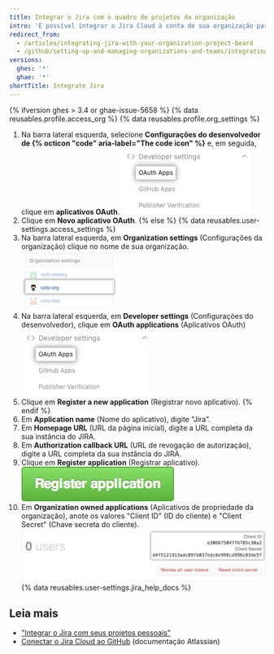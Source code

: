 ```yaml
---
title: Integrar o Jira com o quadro de projetos da organização
intro: 'É possível integrar o Jira Cloud à conta de sua organização para analisar commits e pull requests, criando metadados e hyperlinks relevantes em qualquer problema mencionado no Jira.'
redirect_from:
  - /articles/integrating-jira-with-your-organization-project-board
  - /github/setting-up-and-managing-organizations-and-teams/integrating-jira-with-your-organization-project-board
versions:
  ghes: '*'
  ghae: '*'
shortTitle: Integrate Jira
---
```


{% ifversion ghes > 3.4 or ghae-issue-5658 %}
{% data reusables.profile.access_org %}
{% data reusables.profile.org_settings %}
1. Na barra lateral esquerda, selecione **Configurações do desenvolvedor de {% octicon "code" aria-label="The code icon" %}** e, em seguida, clique em **aplicativos OAuth**. ![Aba OAuth applications (aplicativos OAuth) na barra lateral esquerda](/assets/images/help/organizations/org-oauth-applications-ghe.png)
1. Clique em **Novo aplicativo OAuth**.
{% else %}
{% data reusables.user-settings.access_settings %}
1. Na barra lateral esquerda, em **Organization settings** (Configurações da organização) clique no nome de sua organização. ![Barra lateral organization name (nome da organização)](/assets/images/help/settings/organization-settings-from-sidebar.png)
1. Na barra lateral esquerda, em **Developer settings** (Configurações do desenvolvedor), clique em **OAuth applications** (Aplicativos OAuth) ![Aba OAuth applications (aplicativos OAuth) na barra lateral esquerda](/assets/images/help/organizations/org-oauth-applications-ghe.png)
1. Clique em **Register a new application** (Registrar novo aplicativo).
{% endif %}
1. Em **Application name** (Nome do aplicativo), digite "Jira".
2. Em **Homepage URL** (URL da página inicial), digite a URL completa da sua instância do JIRA.
3. Em **Authorization callback URL** (URL de revogação de autorização), digite a URL completa da sua instância do JIRA.
4. Clique em **Register application** (Registrar aplicativo). ![Botão Register application (registrar aplicativo)](/assets/images/help/oauth/register-application-button.png)
9. Em **Organization owned applications** (Aplicativos de propriedade da organização), anote os valores "Client ID" (ID do cliente) e "Client Secret" (Chave secreta do cliente). ![Client ID (ID do cliente) e Client Secret (Chave secreta do cliente)](/assets/images/help/oauth/client-id-and-secret.png)
{% data reusables.user-settings.jira_help_docs %}

## Leia mais

- ["Integrar o Jira com seus projetos pessoais"](/articles/integrating-jira-with-your-personal-projects)
- <a href="https://confluence.atlassian.com/adminjiracloud/connect-jira-cloud-to-github-814188429.html" data-proofer-ignore>Conectar o Jira Cloud ao GitHub</a> (documentação Atlassian)
